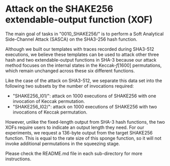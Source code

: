 # Attack on the SHAKE256 extendable-output function (XOF)

The main goal of tasks in "0010_SHAKE256/" is to perform a Soft Analytical Side-Channel Attack (SASCA) on the SHA3-256 hash function.

Although we built our templates with traces recorded during SHA3-512 executions, we believe these templates can be used to attack other three hash and two extendable-output functions in SHA-3 because our attack method focuses on the internal states in the Keccak-_f_[1600] permutations, which remain unchanged across these six different functions.

Like the case of the attack on SHA3-512, we separate this data set into the following two subsets by the number of invocations required:

 - "SHAKE256_I01/": attack on 1000 executions of SHAKE256 with one invocation of Keccak permutation.
 - "SHAKE256_I02/": attack on 1000 executions of SHAKE256 with two invocations of Keccak permutation.

However, unlike the fixed-length output from SHA-3 hash functions, the two XOFs require users to indicate an output length they need. For our experiments, we request a 136-byte output from the target SHAKE256 function. This is equal to the rate size of this sponge function, so it will not invoke additional permutations in the squeezing stage.  

Please check the README.md file in each sub-directory for more instructions.


